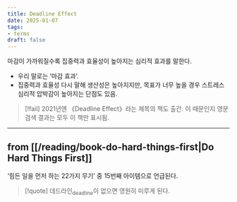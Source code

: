 ```yaml
---
title: Deadline Effect
date: 2025-01-07
tags:
- terms
draft: false
---
```


마감이 가까워질수록 집중력과 효율성이 높아지는 심리적 효과를 말한다. 
- 우리 말로는 ‘마감 효과’.
- 집중력과 효율성 다시 말해 생산성은 높아지지만, 목표가 너무 높을 경우 스트레스 심리적 압박감이 높아지는 단점도 있음.

> [!fail]
> 2021년엔 《Deadline Effect》라는 제목의 책도 출간. 이 때문인지 영문 검색 결과는 모두 이 책만 표시됨.


---
## from [[/reading/book-do-hard-things-first|Do Hard Things First]]
‘힘든 일을 먼저 하는 22가지 무기’ 중 15번째 아이템으로 언급된다.

> [!quote]
> 데드라인<sub>deadline</sub>이 없으면 영원히 미루게 된다.